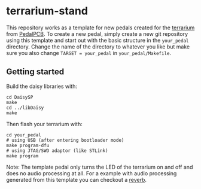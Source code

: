 # terrarium-stand
This repository works as a template for new pedals created for the [terrarium](https://www.pedalpcb.com/product/pcb351/) from [PedalPCB](https://www.pedalpcb.com).
To create a new pedal, simply create a new git repository using this template and start out with the basic structure in the `your_pedal` directory. Change the name of the directory to whatever you like but make sure you also change `TARGET = your_pedal` in `your_pedal/Makefile`.

## Getting started
Build the daisy libraries with:
```
cd DaisySP
make
cd ../libDaisy
make
```

Then flash your terrarium with:
```
cd your_pedal
# using USB (after entering bootloader mode)
make program-dfu
# using JTAG/SWD adaptor (like STLink)
make program
```

Note: The template pedal only turns the LED of the terrarium on and off and does no audio processing at all.
For a example with audio processing generated from this template you can checkout a [reverb](https://github.com/fxwiegand/terrarium-reverb).
